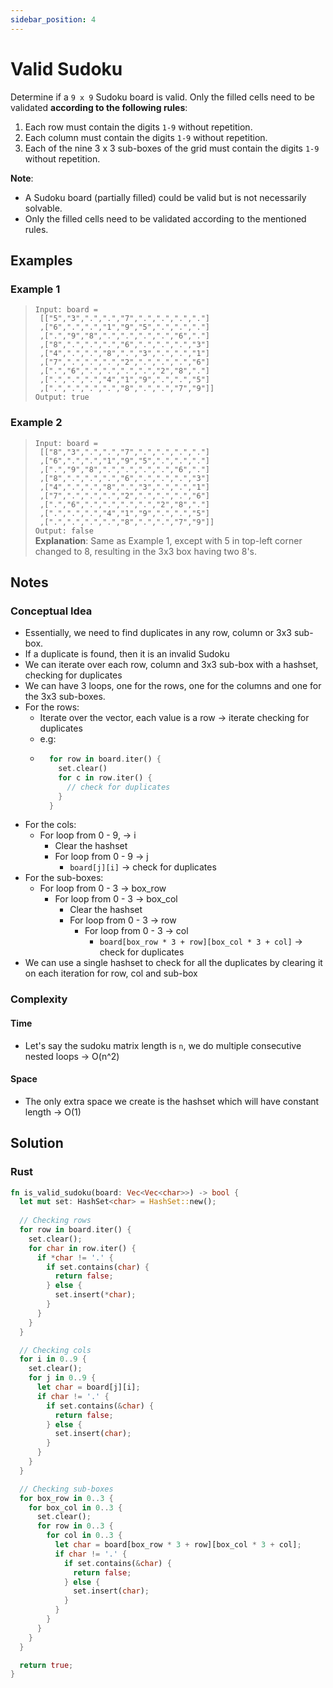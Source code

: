 ```yaml
---
sidebar_position: 4
---
```


# Valid Sudoku
Determine if a `9 x 9` Sudoku board is valid. Only the filled cells need to be validated **according to the following rules**:

1. Each row must contain the digits `1-9` without repetition.
2. Each column must contain the digits `1-9` without repetition.
3. Each of the nine 3 x 3 sub-boxes of the grid must contain the digits `1-9` without repetition.

**Note**:

- A Sudoku board (partially filled) could be valid but is not necessarily solvable.
- Only the filled cells need to be validated according to the mentioned rules.

## Examples
### Example 1
> `Input: board =` <br /> 
` [["5","3",".",".","7",".",".",".","."]` <br /> 
` ,["6",".",".","1","9","5",".",".","."]` <br /> 
` ,[".","9","8",".",".",".",".","6","."]` <br /> 
` ,["8",".",".",".","6",".",".",".","3"]` <br /> 
` ,["4",".",".","8",".","3",".",".","1"]` <br /> 
` ,["7",".",".",".","2",".",".",".","6"]` <br /> 
` ,[".","6",".",".",".",".","2","8","."]` <br /> 
` ,[".",".",".","4","1","9",".",".","5"]` <br /> 
` ,[".",".",".",".","8",".",".","7","9"]]` <br />
> `Output: true`

### Example 2
> `Input: board =` <br /> 
` [["8","3",".",".","7",".",".",".","."]` <br /> 
` ,["6",".",".","1","9","5",".",".","."]` <br /> 
` ,[".","9","8",".",".",".",".","6","."]` <br /> 
` ,["8",".",".",".","6",".",".",".","3"]` <br /> 
` ,["4",".",".","8",".","3",".",".","1"]` <br /> 
` ,["7",".",".",".","2",".",".",".","6"]` <br /> 
` ,[".","6",".",".",".",".","2","8","."]` <br /> 
` ,[".",".",".","4","1","9",".",".","5"]` <br /> 
` ,[".",".",".",".","8",".",".","7","9"]]` <br />
> `Output: false` <br />
> **Explanation**: Same as Example 1, except with 5 in top-left corner changed to 8, resulting in the 3x3 box having two 8's.

## Notes
### Conceptual Idea
- Essentially, we need to find duplicates in any row, column or 3x3 sub-box. 
- If a duplicate is found, then it is an invalid Sudoku
- We can iterate over each row, column and 3x3 sub-box with a hashset, checking for duplicates
- We can have 3 loops, one for the rows, one for the columns and one for the 3x3 sub-boxes. 
- For the rows:
  - Iterate over the vector, each value is a row -> iterate checking for duplicates
  - e.g: 
  - ```rust
      for row in board.iter() { 
        set.clear()
        for c in row.iter() { 
          // check for duplicates 
        } 
      }
    ```
- For the cols:
  - For loop from 0 - 9, -> i
    - Clear the hashset
    - For loop from 0 - 9 -> j
      - `board[j][i]` -> check for duplicates
- For the sub-boxes:
  - For loop from 0 - 3 -> box_row
    - For loop from 0 - 3 -> box_col
      - Clear the hashset
      - For loop from 0 - 3 -> row
        - For loop from 0 - 3 -> col
          - `board[box_row * 3 + row][box_col * 3 + col]` -> check for duplicates
- We can use a single hashset to check for all the duplicates by clearing it on each iteration for row, col and sub-box

### Complexity
#### Time 
- Let's say the sudoku matrix length is `n`, we do multiple consecutive nested loops -> O(n^2)
#### Space
- The only extra space we create is the hashset which will have constant length -> O(1)

## Solution
### Rust
```rust
fn is_valid_sudoku(board: Vec<Vec<char>>) -> bool {
  let mut set: HashSet<char> = HashSet::new();
  
  // Checking rows
  for row in board.iter() {
    set.clear();
    for char in row.iter() {
      if *char != '.' {
        if set.contains(char) {
          return false;
        } else {
          set.insert(*char);
        } 
      }
    }
  }

  // Checking cols
  for i in 0..9 {
    set.clear();
    for j in 0..9 {
      let char = board[j][i];
      if char != '.' {
        if set.contains(&char) {
          return false;
        } else {
          set.insert(char);
        }
      }
    }
  }

  // Checking sub-boxes
  for box_row in 0..3 {
    for box_col in 0..3 {
      set.clear();
      for row in 0..3 {
        for col in 0..3 {
          let char = board[box_row * 3 + row][box_col * 3 + col];
          if char != '.' {
            if set.contains(&char) {
              return false;
            } else {
              set.insert(char);
            }
          }
        }
      }
    }
  }

  return true;
}
```